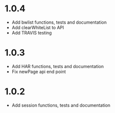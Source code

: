 # 1.0.4
* Add bwlist functions, tests and documentation
* Add clearWhiteList to API
* Add TRAVIS testing

# 1.0.3
* Add HAR functions, tests and documentation
* Fix newPage api end point

# 1.0.2
* Add session functions, tests and documentation
